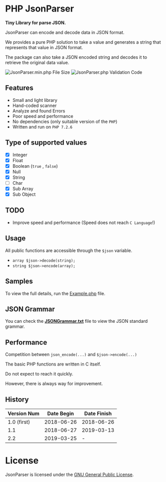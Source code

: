 # PHP JsonParser

**Tiny Library for parse JSON.**

JsonParser can encode and decode data in JSON format.

We provides a pure PHP solution to take a value and generates a string that represents that value in JSON format.

The package can also take a JSON encoded string and decodes it to retrieve the original data value.

![JsonParser.min.php File Size](https://img.shields.io/badge/Compressed%20Size-23.5%20KB-blue.svg) ![JsonParser.php Validation Code](https://img.shields.io/badge/Validation%20Code-No%20Error-green.svg)


## Features

- Small and light library
- Hand-coded scanner
- Analyze and found Errors
- Poor speed and performance
- No dependencies (only suitable version of the `PHP`)
- Written and run on `PHP 7.2.6`

## Type of supported values
  
- [x] Integer
- [x] Float
- [x] Boolean (`true` , `false`)
- [x] Null
- [x] String
- [ ] Char 
- [x] Sub Array
- [x] Sub Object

## TODO

- Improve speed and performance (Speed does not reach `C Language`!)
  
## Usage

All public functions are accessible through the `$json` variable.

- `array $json->decode(string);`
- `string $json->encode(array);`

## Samples

To view the full details, run the [Example.php](https://github.com/BaseMax/JsonParser/blob/master/Example.php) file.

## JSON Grammar

You can check the **[JSONGrammar.txt](https://github.com/BaseMax/JsonParser/blob/master/JSONGrammar.txt)** file to view the JSON standard grammar.


## Performance

Competition between `json_encode(...)` and `$json->encode(...)`


The basic PHP functions are written in C itself.

Do not expect to reach it quickly.

However, there is always way for improvement.


## History

| Version Num | Date Begin | Date Finish |
| ----------- | ---------- | ----------- |
| 1.0 (first) | 2018-06-26 | 2018-06-26 |
| 1.1 | 2018-06-27 | 2019-03-13 |
| 2.2 | 2019-03-25 | - |

# License

JsonParser is licensed under the [GNU General Public License](https://github.com/BaseMax/JsonParser/blob/master/LICENSE).
